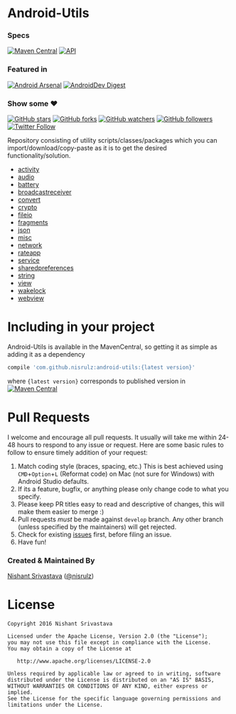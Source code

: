 # Android-Utils

### Specs
[![Maven Central](https://maven-badges.herokuapp.com/maven-central/com.github.nisrulz/android-utils/badge.svg)](https://maven-badges.herokuapp.com/maven-central/com.github.nisrulz/android-utils) [![API](https://img.shields.io/badge/API-9%2B-orange.svg?style=flat)](https://android-arsenal.com/api?level=9)

### Featured in
[![Android Arsenal](https://img.shields.io/badge/Android%20Arsenal-android--utils-green.svg?style=true)](https://android-arsenal.com/details/1/4068) [![AndroidDev Digest](https://img.shields.io/badge/AndroidDev%20Digest-%23106-blue.svg)](https://www.androiddevdigest.com/digest-106/)

### Show some :heart:
[![GitHub stars](https://img.shields.io/github/stars/nisrulz/android-utils.svg?style=social&label=Star)](https://github.com/nisrulz/android-utils) [![GitHub forks](https://img.shields.io/github/forks/nisrulz/android-utils.svg?style=social&label=Fork)](https://github.com/nisrulz/android-utils/fork) [![GitHub watchers](https://img.shields.io/github/watchers/nisrulz/android-utils.svg?style=social&label=Watch)](https://github.com/nisrulz/android-utils) [![GitHub followers](https://img.shields.io/github/followers/nisrulz.svg?style=social&label=Follow)](https://github.com/nisrulz/android-utils)  
[![Twitter Follow](https://img.shields.io/twitter/follow/nisrulz.svg?style=social)](https://twitter.com/nisrulz)


Repository consisting of utility scripts/classes/packages which you can import/download/copy-paste as it is to get the desired functionality/solution.

+ [activity](https://github.com/nisrulz/android-utils/tree/master/library/src/main/java/github/nisrulz/androidutils/activity/ActivityUtils.java)
+ [audio](https://github.com/nisrulz/android-utils/tree/master/library/src/main/java/github/nisrulz/androidutils/audio/AudioUtils.java)
+ [battery](https://github.com/nisrulz/android-utils/tree/master/library/src/main/java/github/nisrulz/androidutils/battery/BatteryUtils.java)
+ [broadcastreceiver](https://github.com/nisrulz/android-utils/tree/master/library/src/main/java/github/nisrulz/androidutils/broadcastreceiver/BroadcastReceiverUtils.java)
+ [convert](https://github.com/nisrulz/android-utils/tree/master/library/src/main/java/github/nisrulz/androidutils/convert/ConvertUtils.java)
+ [crypto](https://github.com/nisrulz/android-utils/tree/master/library/src/main/java/github/nisrulz/androidutils/crypto)
+ [fileio](https://github.com/nisrulz/android-utils/tree/master/library/src/main/java/github/nisrulz/androidutils/fileio/FileIOUtil.java)
+ [fragments](https://github.com/nisrulz/android-utils/tree/master/library/src/main/java/github/nisrulz/androidutils/fragments)
+ [json](https://github.com/nisrulz/android-utils/tree/master/library/src/main/java/github/nisrulz/androidutils/json/JSONUtils.java)
+ [misc](https://github.com/nisrulz/android-utils/tree/master/library/src/main/java/github/nisrulz/androidutils/misc/MiscUtils.java)
+ [network](https://github.com/nisrulz/android-utils/tree/master/library/src/main/java/github/nisrulz/androidutils/network)
+ [rateapp](https://github.com/nisrulz/android-utils/tree/master/library/src/main/java/github/nisrulz/androidutils/rateapp/RateMyApp.java)
+ [service](https://github.com/nisrulz/android-utils/tree/master/library/src/main/java/github/nisrulz/androidutils/service/ServiceUtils.java)
+ [sharedpreferences](https://github.com/nisrulz/android-utils/tree/master/library/src/main/java/github/nisrulz/androidutils/sharedpreferences/SharedPrefUtils.java)
+ [string](https://github.com/nisrulz/android-utils/tree/master/library/src/main/java/github/nisrulz/androidutils/string/StringUtils.java)
+ [view](https://github.com/nisrulz/android-utils/tree/master/library/src/main/java/github/nisrulz/androidutils/view/ViewUtil.java)
+ [wakelock](https://github.com/nisrulz/android-utils/tree/master/library/src/main/java/github/nisrulz/androidutils/wakelock/WakeLockUtils.java)
+ [webview](https://github.com/nisrulz/android-utils/tree/master/library/src/main/java/github/nisrulz/androidutils/webview/WebViewUtils.java)


# Including in your project
Android-Utils is available in the MavenCentral, so getting it as simple as adding it as a dependency
```gradle
compile 'com.github.nisrulz:android-utils:{latest version}'
```
where `{latest version}` corresponds to published version in [![Maven Central](https://maven-badges.herokuapp.com/maven-central/com.github.nisrulz/android-utils/badge.svg)](https://maven-badges.herokuapp.com/maven-central/com.github.nisrulz/android-utils)

# Pull Requests
I welcome and encourage all pull requests. It usually will take me within 24-48 hours to respond to any issue or request. Here are some basic rules to follow to ensure timely addition of your request:
  1. Match coding style (braces, spacing, etc.) This is best achieved using `CMD`+`Option`+`L` (Reformat code) on Mac (not sure for Windows) with Android Studio defaults.
  2. If its a feature, bugfix, or anything please only change code to what you specify.
  3. Please keep PR titles easy to read and descriptive of changes, this will make them easier to merge :)
  4. Pull requests _must_ be made against `develop` branch. Any other branch (unless specified by the maintainers) will get rejected.
  5. Check for existing [issues](https://github.com/nisrulz/android-utils/issues) first, before filing an issue.
  6. Have fun!

### Created & Maintained By
[Nishant Srivastava](https://github.com/nisrulz) ([@nisrulz](https://www.twitter.com/nisrulz))

License
=======

    Copyright 2016 Nishant Srivastava

    Licensed under the Apache License, Version 2.0 (the "License");
    you may not use this file except in compliance with the License.
    You may obtain a copy of the License at

       http://www.apache.org/licenses/LICENSE-2.0

    Unless required by applicable law or agreed to in writing, software
    distributed under the License is distributed on an "AS IS" BASIS,
    WITHOUT WARRANTIES OR CONDITIONS OF ANY KIND, either express or implied.
    See the License for the specific language governing permissions and
    limitations under the License.

